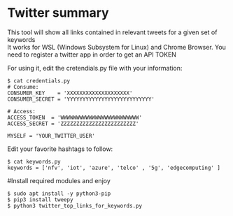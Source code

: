 # Twitter summary

This tool will show all links contained in relevant tweets for a given set of keywords<br/>
It works for WSL (Windows Subsystem for Linux) and Chrome Browser.
You need to register a twitter app in order to get an API TOKEN

For using it, edit the cretendials.py file with your information:<br/>
```
$ cat credentials.py
# Consume:
CONSUMER_KEY    = 'XXXXXXXXXXXXXXXXXXXX'
CONSUMER_SECRET = 'YYYYYYYYYYYYYYYYYYYYYYYYYYY'

# Access:
ACCESS_TOKEN  = 'WWWWWWWWWWWWWWWWWWWWWWWWW'
ACCESS_SECRET = 'ZZZZZZZZZZZZZZZZZZZZZZZZ'

MYSELF = 'YOUR_TWITTER_USER'
```
Edit your favorite hashtags to follow:
```
$ cat keywords.py
keywords = ['nfv', 'iot', 'azure', 'telco' , '5g', 'edgecomputing' ]
```

#Install required modules and enjoy
```
$ sudo apt install -y python3-pip
$ pip3 install tweepy
$ python3 twitter_top_links_for_keywords.py 
```


